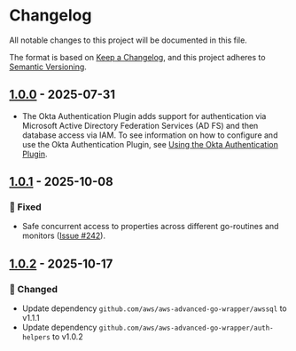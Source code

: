 # Changelog

All notable changes to this project will be documented in this file.

The format is based on [Keep a Changelog](https://keepachangelog.com/en/1.0.0/), and this project adheres to [Semantic Versioning](https://semver.org/#semantic-versioning-200).

## [1.0.0] - 2025-07-31
* The Okta Authentication Plugin adds support for authentication via Microsoft Active Directory Federation Services (AD FS) and then database access via IAM. To see information on how to configure and use the Okta Authentication Plugin, see [Using the Okta Authentication Plugin](../docs/user-guide/using-plugins/UsingTheOktaAuthPlugin.md).

## [1.0.1] - 2025-10-08
### :bug: Fixed
* Safe concurrent access to properties across different go-routines and monitors ([Issue #242](https://github.com/aws/aws-advanced-go-wrapper/issues/242)).

## [1.0.2] - 2025-10-17
### :crab: Changed
* Update dependency `github.com/aws/aws-advanced-go-wrapper/awssql` to v1.1.1
* Update dependency `github.com/aws/aws-advanced-go-wrapper/auth-helpers` to v1.0.2

[1.0.0]: https://github.com/aws/aws-advanced-go-wrapper/releases/tag/okta/1.0.0
[1.0.1]: https://github.com/aws/aws-advanced-go-wrapper/releases/tag/okta/1.0.1
[1.0.2]: https://github.com/aws/aws-advanced-go-wrapper/releases/tag/okta/1.0.2
